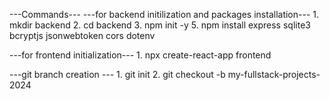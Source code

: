  ---Commands---
 ---for backend initilization and packages installation---
    1. mkdir backend
    2. cd backend
    3. npm init -y 
    5. npm install express sqlite3 bcryptjs jsonwebtoken cors dotenv

---for frontend initialization---
    1. npx create-react-app frontend

---git branch creation ---
    1. git init
    2. git checkout -b my-fullstack-projects-2024
